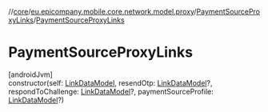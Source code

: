 //[core](../../../index.md)/[eu.epicompany.mobile.core.network.model.proxy](../index.md)/[PaymentSourceProxyLinks](index.md)/[PaymentSourceProxyLinks](-payment-source-proxy-links.md)

# PaymentSourceProxyLinks

[androidJvm]\
constructor(self: [LinkDataModel](../../eu.epicompany.mobile.core.network.hypermedia/-link-data-model/index.md), resendOtp: [LinkDataModel](../../eu.epicompany.mobile.core.network.hypermedia/-link-data-model/index.md)?, respondToChallenge: [LinkDataModel](../../eu.epicompany.mobile.core.network.hypermedia/-link-data-model/index.md)?, paymentSourceProfile: [LinkDataModel](../../eu.epicompany.mobile.core.network.hypermedia/-link-data-model/index.md)?)
